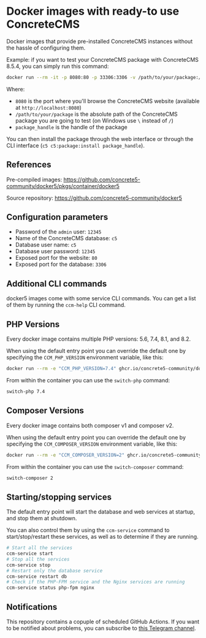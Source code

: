 # Docker images with ready-to use ConcreteCMS

Docker images that provide pre-installed ConcreteCMS instances without the hassle of configuring them.

Example: if you want to test your ConcreteCMS package with ConcreteCMS 8.5.4, you can simply run this command:

```bash
docker run --rm -it -p 8080:80 -p 33306:3306 -v /path/to/your/package:/app/packages/package_handle ghcr.io/concrete5-community/docker5:8.5.4-full
```

Where:
- `8080` is the port where you'll browse the ConcreteCMS website (available at `http://localhost:8080`)
- `/path/to/your/package` is the absolute path of the ConcreteCMS package you are going to test (on Windows use `\` instead of `/`)
- `package_handle` is the handle of the package

You can then install the package through the web interface or through the CLI interface (`c5 c5:package:install package_handle`).

## References

Pre-compiled images: https://github.com/concrete5-community/docker5/pkgs/container/docker5

Source repository: https://github.com/concrete5-community/docker5

## Configuration parameters

- Password of the `admin` user: `12345`
- Name of the ConcreteCMS database: `c5`
- Database user name: `c5`
- Database user password: `12345`
- Exposed port for the website: `80`
- Exposed port for the database: `3306`

## Additional CLI commands

docker5 images come with some service CLI commands.
You can get a list of them by running the `ccm-help` CLI command.

## PHP Versions

Every docker image contains multiple PHP versions: 5.6, 7.4, 8.1, and 8.2.

When using the default entry point you can override the default one by specifying the `CCM_PHP_VERSION` environment variable, like this:

```bash
docker run --rm -e "CCM_PHP_VERSION=7.4" ghcr.io/concrete5-community/docker5:8.5.4-full
```

From within the container you can use the `switch-php` command:

```bash
switch-php 7.4
```

## Composer Versions

Every docker image contains both composer v1 and composer v2.

When using the default entry point you can override the default one by specifying the `CCM_COMPOSER_VERSION` environment variable, like this:

```bash
docker run --rm -e "CCM_COMPOSER_VERSION=2" ghcr.io/concrete5-community/docker5:9.0.2-full
```

From within the container you can use the `switch-composer` command:

```bash
switch-composer 2
```

## Starting/stopping services

The default entry point will start the database and web services at startup, and stop them at shutdown.

You can also control them by using the `ccm-service` command to start/stop/restart these services, as well as to determine if they are running.

```bash
# Start all the services
ccm-service start
# Stop all the services
ccm-service stop
# Restart only the database service
ccm-service restart db
# Check if the PHP-FPM service and the Nginx services are running
ccm-service status php-fpm nginx
```

## Notifications

This repository contains a copuple of scheduled GitHub Actions.
If you want to be notified about problems, you can subscribe to [this Telegram channel](https://t.me/Docker5Notifications).
